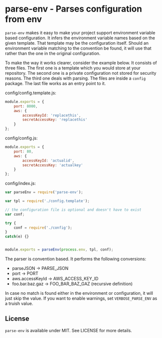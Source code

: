 # parse-env - Parses configuration from env

`parse-env` makes it easy to make your project support environment variable based configuration. It infers the environment variable names based on the given template. That template may be the configuration itself. Should an environment variable matching to the convention be found, it will use that rather than the one in the original configuration.

To make the way it works clearer, consider the example below. It consists of three files. The first one is a template which you would store at your repository. The second one is a private configuration not stored for security reasons. The third one deals with parsing. The files are inside a `config` package. The last file works as an entry point to it.

config/config.template.js:

```js
module.exports = {
    port: 8000,
    aws: {
        accessKeyId: 'replacethis',
        secretAccessKey: 'replacethis'
    }
};
```

config/config.js:

```js
module.exports = {
    port: 80,
    aws: {
        accessKeyId: 'actualid',
        secretAccessKey: 'actualkey'
    }
};
```

config/index.js:

```js
var parseEnv = require('parse-env');

var tpl = require('./config.template');

// the configuration file is optional and doesn't have to exist
var conf;

try {
    conf = require('./config');
}
catch(e) {}


module.exports = parseEnv(process.env, tpl, conf);
```

The parser is convention based. It performs the following conversions:

* parseJSON -> PARSE_JSON
* port -> PORT
* aws.accessKeyId -> AWS_ACCESS_KEY_ID
* foo.bar.baz.gaz -> FOO_BAR_BAZ_GAZ (recursive definition)

In case no match is found either in the environment or configuration, it will just skip the value. If you want to enable warnings, set `VERBOSE_PARSE_ENV` as a truish value.

## License

`parse-env` is available under MIT. See LICENSE for more details.
